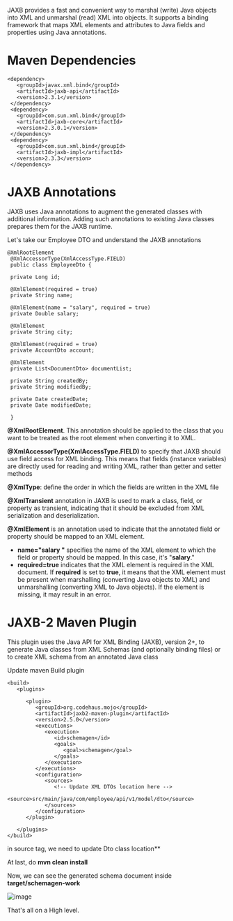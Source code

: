 JAXB provides a fast and convenient way to marshal (write) Java objects into XML and unmarshal (read) XML into objects. It supports a binding framework that maps XML elements and attributes to Java fields and properties using Java annotations.

Maven Dependencies
==================
```
<dependency>
   <groupId>javax.xml.bind</groupId>
   <artifactId>jaxb-api</artifactId>
   <version>2.3.1</version>
 </dependency>
 <dependency>
   <groupId>com.sun.xml.bind</groupId>
   <artifactId>jaxb-core</artifactId>
   <version>2.3.0.1</version>
 </dependency>
 <dependency>
   <groupId>com.sun.xml.bind</groupId>
   <artifactId>jaxb-impl</artifactId>
   <version>2.3.3</version>
 </dependency>
```

JAXB Annotations
================

JAXB uses Java annotations to augment the generated classes with additional information. Adding such annotations to existing Java classes prepares them for the JAXB runtime.

Let's take our Employee DTO and understand the JAXB annotations

```
@XmlRootElement
 @XmlAccessorType(XmlAccessType.FIELD)
 public class EmployeeDto {

 private Long id;

 @XmlElement(required = true)
 private String name;

 @XmlElement(name = "salary", required = true)
 private Double salary;

 @XmlElement
 private String city;

 @XmlElement(required = true)
 private AccountDto account;

 @XmlElement
 private List<DocumentDto> documentList;

 private String createdBy;
 private String modifiedBy;

 private Date createdDate;
 private Date modifiedDate;

 }
```

**@XmlRootElement**. This annotation should be applied to the class that you want to be treated as the root element when converting it to XML.

**@XmlAccessorType(XmlAccessType.FIELD)** to specify that JAXB should use field access for XML binding. This means that fields (instance variables) are directly used for reading and writing XML, rather than getter and setter methods

**@XmlType**: define the order in which the fields are written in the XML file

**@XmlTransient** annotation in JAXB is used to mark a class, field, or property as transient, indicating that it should be excluded from XML serialization and deserialization.

**@XmlElement** is an annotation used to indicate that the annotated field or property should be mapped to an XML element.

-   **name="salary "** specifies the name of the XML element to which the field or property should be mapped. In this case, it's "**salary**."
-   **required=true** indicates that the XML element is required in the XML document. If **required** is set to **true**, it means that the XML element must be present when marshalling (converting Java objects to XML) and unmarshalling (converting XML to Java objects). If the element is missing, it may result in an error.

JAXB-2 Maven Plugin
===================

This plugin uses the Java API for XML Binding (JAXB), version 2+, to generate Java classes from XML Schemas (and optionally binding files) or to create XML schema from an annotated Java class

Update maven Build plugin

```
<build>
   <plugins>

      <plugin>
         <groupId>org.codehaus.mojo</groupId>
         <artifactId>jaxb2-maven-plugin</artifactId>
         <version>2.5.0</version>
         <executions>
            <execution>
               <id>schemagen</id>
               <goals>
                  <goal>schemagen</goal>
               </goals>
            </execution>
         </executions>
         <configuration>
            <sources>
               <!-- Update XML DTOs location here -->
               <source>src/main/java/com/employee/api/v1/model/dto</source>
            </sources>
         </configuration>
      </plugin>

   </plugins>
</build>
```

in source tag, we need to update Dto class location**

At last, do **mvn clean install**

Now, we can see the generated schema document inside **target/schemagen-work**

![image](https://github.com/smlcodes/employee-services-2023/assets/20472904/67d1f79a-2c79-4869-b964-217d595a35f3)


That's all on a High level.

